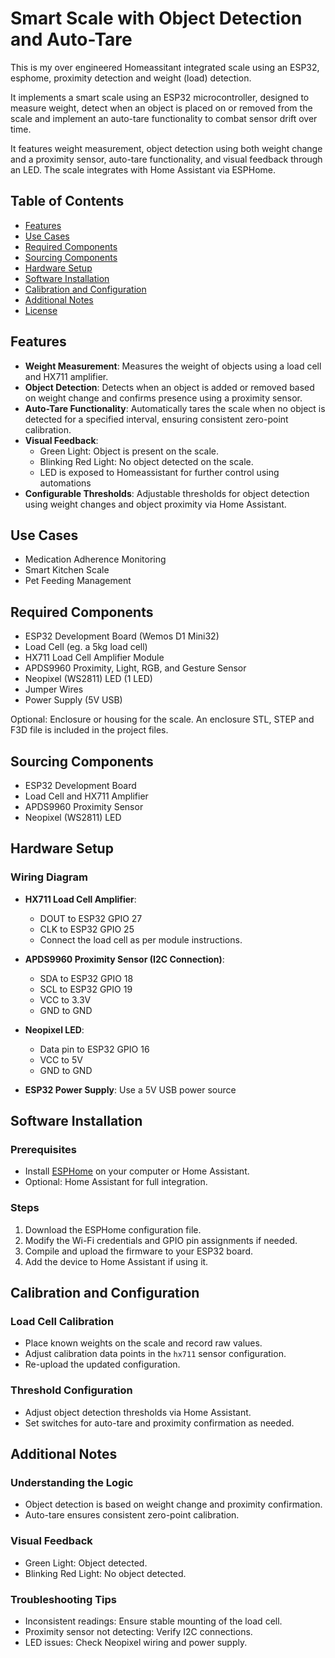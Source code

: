 # Smart Scale with Object Detection and Auto-Tare
This is my over engineered Homeassitant integrated scale using an ESP32, esphome, proximity detection and weight (load) detection.

It implements a smart scale using an ESP32 microcontroller, designed to measure weight, detect when an object is placed on or removed from the scale and implement an auto-tare functionality to combat sensor drift over time. 

It features weight measurement, object detection using both weight change and a proximity sensor, auto-tare functionality, and visual feedback through an LED. The scale integrates with Home Assistant via ESPHome.

## Table of Contents
- [Features](#features)
- [Use Cases](#use-cases)
- [Required Components](#required-components)
- [Sourcing Components](#sourcing-components)
- [Hardware Setup](#hardware-setup)
- [Software Installation](#software-installation)
- [Calibration and Configuration](#calibration-and-configuration)
- [Additional Notes](#additional-notes)
- [License](#license)

## Features
- **Weight Measurement**: Measures the weight of objects using a load cell and HX711 amplifier.
- **Object Detection**: Detects when an object is added or removed based on weight change and confirms presence using a proximity sensor.
- **Auto-Tare Functionality**: Automatically tares the scale when no object is detected for a specified interval, ensuring consistent zero-point calibration.
- **Visual Feedback**: 
  - Green Light: Object is present on the scale.
  - Blinking Red Light: No object detected on the scale.
  - LED is exposed to Homeassistant for further control using automations
- **Configurable Thresholds**: Adjustable thresholds for object detection using weight changes and object proximity via Home Assistant.

## Use Cases
- Medication Adherence Monitoring
- Smart Kitchen Scale
- Pet Feeding Management

## Required Components
- ESP32 Development Board (Wemos D1 Mini32)
- Load Cell (eg. a 5kg load cell)
- HX711 Load Cell Amplifier Module
- APDS9960 Proximity, Light, RGB, and Gesture Sensor
- Neopixel (WS2811) LED (1 LED)
- Jumper Wires
- Power Supply (5V USB)

Optional: Enclosure or housing for the scale. An enclosure STL, STEP and F3D file is included in the project files.

## Sourcing Components
- ESP32 Development Board
- Load Cell and HX711 Amplifier
- APDS9960 Proximity Sensor
- Neopixel (WS2811) LED

## Hardware Setup
### Wiring Diagram
- **HX711 Load Cell Amplifier**: 
  - DOUT to ESP32 GPIO 27
  - CLK to ESP32 GPIO 25
  - Connect the load cell as per module instructions.
  
- **APDS9960 Proximity Sensor (I2C Connection)**:
  - SDA to ESP32 GPIO 18
  - SCL to ESP32 GPIO 19
  - VCC to 3.3V
  - GND to GND
  
- **Neopixel LED**:
  - Data pin to ESP32 GPIO 16
  - VCC to 5V
  - GND to GND

- **ESP32 Power Supply**: Use a 5V USB power source

## Software Installation
### Prerequisites
- Install [ESPHome](https://esphome.io) on your computer or Home Assistant.
- Optional: Home Assistant for full integration.

### Steps
1. Download the ESPHome configuration file.
2. Modify the Wi-Fi credentials and GPIO pin assignments if needed.
3. Compile and upload the firmware to your ESP32 board.
4. Add the device to Home Assistant if using it.

## Calibration and Configuration
### Load Cell Calibration
- Place known weights on the scale and record raw values.
- Adjust calibration data points in the `hx711` sensor configuration.
- Re-upload the updated configuration.

### Threshold Configuration
- Adjust object detection thresholds via Home Assistant.
- Set switches for auto-tare and proximity confirmation as needed.

## Additional Notes
### Understanding the Logic
- Object detection is based on weight change and proximity confirmation.
- Auto-tare ensures consistent zero-point calibration.

### Visual Feedback
- Green Light: Object detected.
- Blinking Red Light: No object detected.

### Troubleshooting Tips
- Inconsistent readings: Ensure stable mounting of the load cell.
- Proximity sensor not detecting: Verify I2C connections.
- LED issues: Check Neopixel wiring and power supply.

